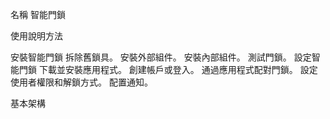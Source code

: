 名稱 智能門鎖

使用說明方法

安裝智能門鎖
拆除舊鎖具。
安裝外部組件。
安裝內部組件。
測試門鎖。
設定智能門鎖
下載並安裝應用程式。
創建帳戶或登入。
通過應用程式配對門鎖。
設定使用者權限和解鎖方式。
配置通知。


基本架構
